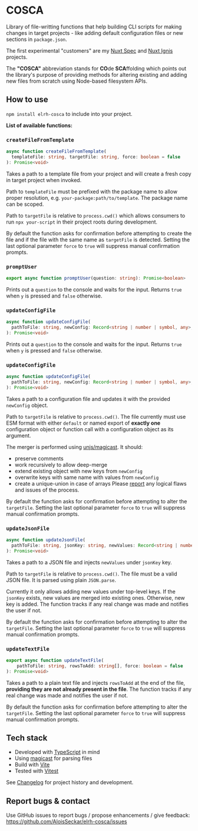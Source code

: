 # COSCA
Library of file-writting functions that help building CLI scripts for making changes in target projects - like adding default configuration files or new sections in `package.json`.

The first experimental "customers" are my [Nuxt Spec](https://github.com/AloisSeckar/nuxt-spec) and [Nuxt Ignis](https://github.com/AloisSeckar/nuxt-ignis) projects.

The **"COSCA"** abbreviation stands for **CO**de **SCA**ffolding which points out the library's purpose of providing methods for altering existing and adding new files from scratch using Node-based filesystem APIs.

## How to use

`npm install elrh-cosca` to include into your project.

**List of available functions:**

### `createFileFromTemplate`

```ts
async function createFileFromTemplate(
  templateFile: string, targetFile: string, force: boolean = false
): Promise<void>
```

Takes a path to a template file from your project and will create a fresh copy in target project when invoked. 

Path to `templateFile` must be prefixed with the package name to allow proper resolution, e.g. `your-package:path/to/template`. The package name can be scoped.

Path to `targetFile` is relative to `process.cwd()` which allows consumers to run `npx your-script` in their project roots during development.

By default the function asks for confirmation before attempting to create the file and if the file with the same name as `targetFile` is detected. Setting the last optional parameter `force` to `true` will suppress manual confirmation prompts.

### `promptUser`

```ts
export async function promptUser(question: string): Promise<boolean>
```

Prints out a `question` to the console and waits for the input. Returns `true` when `y` is pressed and `false` otherwise.

### `updateConfigFile`

```ts
async function updateConfigFile(
  pathToFile: string, newConfig: Record<string | number | symbol, any>, force: boolean = false
): Promise<void>
```

Prints out a `question` to the console and waits for the input. Returns `true` when `y` is pressed and `false` otherwise.

### `updateConfigFile`

```ts
async function updateConfigFile(
  pathToFile: string, newConfig: Record<string | number | symbol, any>, force: boolean = false
): Promise<void>
```

Takes a path to a configuration file and updates it with the provided `newConfig` object. 

Path to `targetFile` is relative to `process.cwd()`. The file currently must use ESM format with either `default` or named export of **exactly one** configuration object or function call with a configuration object as its argument.

The merger is performed using [unjs/magicast](https://github.com/unjs/magicast). It should:
- preserve comments
- work recursively to allow deep-merge
- extend existing object with new keys from `newConfig`
- overwrite keys with same name with values from `newConfig`
- create a unique-union in case of arrays
Please [report](https://github.com/AloisSeckar/elrh-cosca/issues) any logical flaws and issues of the process.

By default the function asks for confirmation before attempting to alter the `targetFile`. Setting the last optional parameter `force` to `true` will suppress manual confirmation prompts.

### `updateJsonFile`

```ts
async function updateJsonFile(
  pathToFile: string, jsonKey: string, newValues: Record<string | number | symbol, any>, force: boolean = false
): Promise<void>
```

Takes a path to a JSON file and injects `newValues` under `jsonKey` key.

Path to `targetFile` is relative to `process.cwd()`. The file must be a valid JSON file. It is parsed using plain `JSON.parse`.

Currently it only allows adding new values under top-level keys. If the `jsonKey` exists, new values are merged into existing ones. Otherwise, new key is added. The function tracks if any real change was made and notifies the user if not.

By default the function asks for confirmation before attempting to alter the `targetFile`. Setting the last optional parameter `force` to `true` will suppress manual confirmation prompts.

### `updateTextFile`

```ts
export async function updateTextFile(
    pathToFile: string, rowsToAdd: string[], force: boolean = false
): Promise<void>
```

Takes a path to a plain text file and injects `rowsToAdd` at the end of the file, **providing they are not already present in the file**. The function tracks if any real change was made and notifies the user if not.

By default the function asks for confirmation before attempting to alter the `targetFile`. Setting the last optional parameter `force` to `true` will suppress manual confirmation prompts.

## Tech stack

- Developed with [TypeScript](https://www.typescriptlang.org/) in mind
- Using [magicast](https://github.com/unjs/magicast) for parsing files
- Build with [Vite](https://vitejs.dev/)
- Tested with [Vitest](https://vitest.dev/)

See [Changelog](https://github.com/AloisSeckar/elrh-cosca/blob/main/CHANGELOG.md) for project history and development.

## Report bugs & contact

Use GitHub issues to report bugs / propose enhancements / give feedback:
https://github.com/AloisSeckar/elrh-cosca/issues
